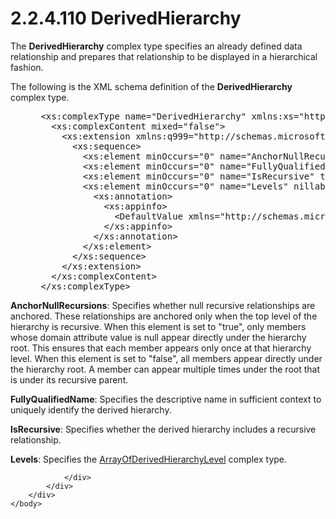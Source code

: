 <html dir="LTR" xmlns:mshelp="http://msdn.microsoft.com/mshelp" xmlns:ddue="http://ddue.schemas.microsoft.com/authoring/2003/5" xmlns:xlink="http://www.w3.org/1999/xlink" xmlns:tool="http://www.microsoft.com/tooltip">
    <head>
        <meta http-equiv="Content-Type" content="text/html; CHARSET=utf-8"></meta>
        <meta name="save" content="history"></meta>
        <title>2.2.4.110 DerivedHierarchy</title>
        <xml>
            <mshelp:toctitle title="2.2.4.110 DerivedHierarchy"></mshelp:toctitle>
            <mshelp:rltitle title="[MS-SSMDSWS-15]: DerivedHierarchy"></mshelp:rltitle>
            <mshelp:keyword index="A" term="31d7da11-a079-4a62-b853-55ac3d7dbabd"></mshelp:keyword>
            <mshelp:attr name="DCSext.ContentType" value="open specification"></mshelp:attr>
            <mshelp:attr name="AssetID" value="31d7da11-a079-4a62-b853-55ac3d7dbabd"></mshelp:attr>
            <mshelp:attr name="TopicType" value="kbRef"></mshelp:attr>
            <mshelp:attr name="DCSext.Title" value="[MS-SSMDSWS-15]: DerivedHierarchy" />
        </xml>
    </head>
    <body>
        <div id="header">
            <h1 class="heading">2.2.4.110 DerivedHierarchy</h1>
        </div>
        <div id="mainSection">
            <div id="mainBody">
                <div id="allHistory" class="saveHistory"></div>
                <div id="sectionSection0" class="section" name="collapseableSection">
                    

<p>The <b>DerivedHierarchy</b> complex type specifies an
already defined data relationship and prepares that relationship to be
displayed in a hierarchical fashion.</p>

<p>The following is the XML schema definition of the <b>DerivedHierarchy</b>
complex type.</p>

<dl>
<dd>
<div><pre> &lt;xs:complexType name=&quot;DerivedHierarchy&quot; xmlns:xs=&quot;http://www.w3.org/2001/XMLSchema&quot;&gt;
   &lt;xs:complexContent mixed=&quot;false&quot;&gt;
     &lt;xs:extension xmlns:q999=&quot;http://schemas.microsoft.com/sqlserver/masterdataservices/2009/09&quot; base=&quot;q999:MetadataDataContractOfModelContextIdentifier&quot;&gt;
       &lt;xs:sequence&gt;
         &lt;xs:element minOccurs=&quot;0&quot; name=&quot;AnchorNullRecursions&quot; type=&quot;xs:boolean&quot; /&gt;
         &lt;xs:element minOccurs=&quot;0&quot; name=&quot;FullyQualifiedName&quot; nillable=&quot;true&quot; type=&quot;xs:string&quot; /&gt;
         &lt;xs:element minOccurs=&quot;0&quot; name=&quot;IsRecursive&quot; type=&quot;xs:boolean&quot; /&gt;
         &lt;xs:element minOccurs=&quot;0&quot; name=&quot;Levels&quot; nillable=&quot;true&quot; type=&quot;q999:ArrayOfDerivedHierarchyLevel&quot;&gt;
           &lt;xs:annotation&gt;
             &lt;xs:appinfo&gt;
               &lt;DefaultValue xmlns=&quot;http://schemas.microsoft.com/2003/10/Serialization/&quot; EmitDefaultValue=&quot;false&quot; /&gt;
             &lt;/xs:appinfo&gt;
           &lt;/xs:annotation&gt;
         &lt;/xs:element&gt;
       &lt;/xs:sequence&gt;
     &lt;/xs:extension&gt;
   &lt;/xs:complexContent&gt;
 &lt;/xs:complexType&gt;
</pre></div>
</dd></dl>

<p><b>AnchorNullRecursions</b>: Specifies <a id="OLE_LINK292"></a><a id="OLE_LINK291">whether null recursive
relationships are anchored. These relationships are anchored only when the top
level of the hierarchy is recursive. When this element is set to
&quot;true&quot;, only members whose domain attribute value is null appear
directly under the hierarchy root. This ensures that each member appears only
once at that hierarchy level. When this element is set to &quot;false&quot;,
all members appear directly under the hierarchy root. A member can appear
multiple times under the root that is under its recursive parent</a>.</p>

<p><b>FullyQualifiedName</b>: Specifies the descriptive
name in sufficient context to uniquely identify the derived hierarchy.</p>

<p><b>IsRecursive</b>: Specifies whether the derived
hierarchy includes a recursive relationship.</p>

<p><b>Levels</b>: Specifies the <a href="4f731afc-de0d-48ca-9d82-d88ce9ff21c1.md">ArrayOfDerivedHierarchyLevel</a>
complex type.</p>


                </div>
            </div>
        </div>
    </body>
</html>